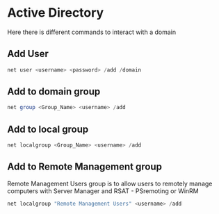 # Active Directory
Here there is different commands to interact with a domain
## Add User
````powershell
net user <username> <password> /add /domain
````

## Add to domain group
````powershell
net group <Group_Name> <username> /add
````

## Add to local group
````powershell
net localgroup <Group_Name> <username> /add
````
## Add to Remote Management group
Remote Management Users group is to allow users to remotely manage computers with Server Manager and RSAT - PSremoting or WinRM
````powershell
net localgroup "Remote Management Users" <username> /add
````

